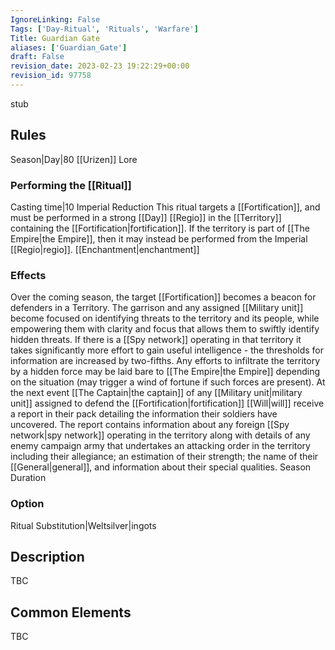 ```yaml
---
IgnoreLinking: False
Tags: ['Day-Ritual', 'Rituals', 'Warfare']
Title: Guardian Gate
aliases: ['Guardian_Gate']
draft: False
revision_date: 2023-02-23 19:22:29+00:00
revision_id: 97758
---
```


stub
## Rules
Season|Day|80
[[Urizen]] Lore
### Performing the [[Ritual]]
Casting time|10 Imperial Reduction
This ritual targets a [[Fortification]], and must be performed in a strong [[Day]] [[Regio]] in the [[Territory]] containing the [[Fortification|fortification]]. If the territory is part of [[The Empire|the Empire]], then it may instead be performed from the Imperial [[Regio|regio]]. 
[[Enchantment|enchantment]]
### Effects
Over the coming season, the target [[Fortification]] becomes a beacon for defenders in a Territory. The garrison and any assigned [[Military unit]] become focused on identifying threats to the territory and its people, while empowering them with clarity and focus that allows them to swiftly identify hidden threats.
If there is a [[Spy network]] operating in that territory it takes significantly more effort to gain useful intelligence - the thresholds for information are increased by two-fifths. Any efforts to infiltrate the territory by a hidden force may be laid bare to [[The Empire|the Empire]] depending on the situation (may trigger a wind of fortune if such forces are present).
At the next event [[The Captain|the captain]] of any [[Military unit|military unit]] assigned to defend the [[Fortification|fortification]] [[Will|will]] receive a report in their pack detailing the information their soldiers have uncovered. The report contains information about any foreign [[Spy network|spy network]] operating in the territory along with details of any enemy campaign army that undertakes an attacking order in the territory including their allegiance; an estimation of their strength; the name of their [[General|general]], and information about their special qualities.
Season Duration
### Option
Ritual Substitution|Weltsilver|ingots
## Description
TBC
## Common Elements
TBC